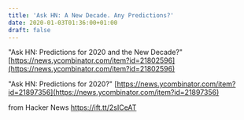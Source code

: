 ```yaml
---
title: 'Ask HN: A New Decade. Any Predictions?'
date: 2020-01-03T01:36:00+01:00
draft: false
---
```


"Ask HN: Predictions for 2020 and the New Decade?" [https://news.ycombinator.com/item?id=21802596](https://news.ycombinator.com/item?id=21802596)

"Ask HN: Predictions for 2020?" [https://news.ycombinator.com/item?id=21897356](https://news.ycombinator.com/item?id=21897356)

  
  
from Hacker News https://ift.tt/2sICeAT
